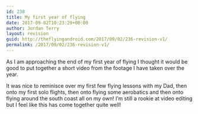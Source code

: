 ```yaml
---
id: 238
title: My first year of flying
date: 2017-09-02T10:23:29+00:00
author: Jordan Terry
layout: revision
guid: http://theflyingandroid.com/2017/09/02/236-revision-v1/
permalink: /2017/09/02/236-revision-v1/
---
```

As I am approaching the end of my first year of flying I thought it would be good to put together a short video from the footage I have taken over the year. 

It was nice to reminisce over my first few flying lessons with my Dad, then onto my first solo flights, then onto flying some aerobatics and then onto flying around the south coast all on my own! I’m still a rookie at video editing but I feel like this has come together quite well!